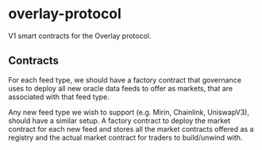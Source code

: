 # overlay-protocol

V1 smart contracts for the Overlay protocol.

## Contracts

For each feed type, we should have a factory contract that governance uses to deploy all new oracle data feeds to offer as markets, that are associated with that feed type.

Any new feed type we wish to support (e.g. Mirin, Chainlink, UniswapV3), should have a similar setup. A factory contract to deploy the market contract for each new feed and stores all the market contracts offered as a registry and the actual market contract for traders to build/unwind with.

